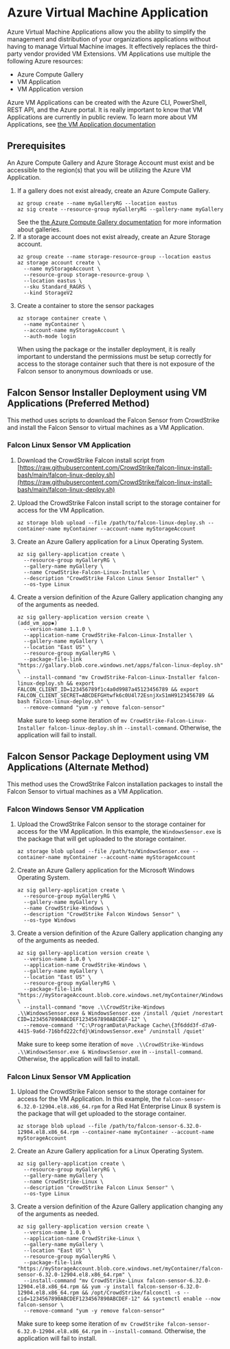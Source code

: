 # Azure Virtual Machine Application

Azure Virtual Machine Applications allow you the ability to simplify the management and distribution of your organizations applications without having to manage Virtual Machine images.
It effectively replaces the third-party vendor provided VM Extensions. VM Applications use multiple the following Azure resources:

- Azure Compute Gallery
- VM Application
- VM Application version

Azure VM Applications can be created with the Azure CLI, PowerShell, REST API, and the Azure portal. It is really important to know that VM Applications are currently in public review. To learn more about VM Applications, see [the VM Application documentation](https://docs.microsoft.com/en-us/azure/virtual-machines/vm-applications)

## Prerequisites

An Azure Compute Gallery and Azure Storage Account must exist and be accessible to the region(s) that you will be utilizing the Azure VM Application.

1. If a gallery does not exist already, create an Azure Compute Gallery.
    ```azurecli
    az group create --name myGalleryRG --location eastus
    az sig create --resource-group myGalleryRG --gallery-name myGallery
    ```
    See the [the Azure Compute Gallery documentation](https://docs.microsoft.com/en-us/azure/virtual-machines/shared-image-galleries) for more information about galleries.
2. If a storage account does not exist already, create an Azure Storage account.
    ```azurecli
    az group create --name storage-resource-group --location eastus
    az storage account create \
      --name myStorageAccount \
      --resource-group storage-resource-group \
      --location eastus \
      --sku Standard_RAGRS \
      --kind StorageV2
    ```
3. Create a container to store the sensor packages
    ```azurecli
    az storage container create \
      --name myContainer \
      --account-name myStorageAccount \
      --auth-mode login
    ```
    When using the package or the installer deployment, it is really important to understand the permissions must be setup correctly for access to the storage container such that there is not exposure of the Falcon sensor to anonymous downloads or use.

## Falcon Sensor Installer Deployment using VM Applications (Preferred Method)

This method uses scripts to download the Falcon Sensor from CrowdStrike and install the Falcon Sensor to virtual machines as a VM Application.

### Falcon Linux Sensor VM Application

1. Download the CrowdStrike Falcon install script from [https://raw.githubusercontent.com/CrowdStrike/falcon-linux-install-bash/main/falcon-linux-deploy.sh](https://raw.githubusercontent.com/CrowdStrike/falcon-linux-install-bash/main/falcon-linux-deploy.sh)

1. Upload the CrowdStrike Falcon install script to the storage container for access for the VM Application.
    ```azurecli
    az storage blob upload --file /path/to/falcon-linux-deploy.sh --container-name myContainer --account-name myStorageAccount
    ```
2. Create an Azure Gallery application for a Linux Operating System.
    ```azurecli
    az sig gallery-application create \
      --resource-group myGalleryRG \
      --gallery-name myGallery \
      --name CrowdStrike-Falcon-Linux-Installer \
      --description "CrowdStrike Falcon Linux Sensor Installer" \
      --os-type Linux
    ```
3. Create a version definition of the Azure Gallery application changing any of the arguments as needed.
    ```azurecli
    az sig gallery-application version create \                                                                                                                                                                             (add_vm_app✱)
      --version-name 1.1.0 \
      --application-name CrowdStrike-Falcon-Linux-Installer \
      --gallery-name myGallery \
      --location "East US" \
      --resource-group myGalleryRG \
      --package-file-link "https://gallary.blob.core.windows.net/apps/falcon-linux-deploy.sh" \
      --install-command "mv CrowdStrike-Falcon-Linux-Installer falcon-linux-deploy.sh && export FALCON_CLIENT_ID=123456789f1c4a0d9987a45123456789 && export FALCON_CLIENT_SECRET=ABCDEFGHtwfk6c0U4l72EsnjXxS1mH9123456789 && bash falcon-linux-deploy.sh" \
      --remove-command "yum -y remove falcon-sensor"
    ```
    Make sure to keep some iteration of `mv CrowdStrike-Falcon-Linux-Installer falcon-linux-deploy.sh` in `--install-command`. Otherwise, the application will fail to install.

## Falcon Sensor Package Deployment using VM Applications (Alternate Method)

This method uses the CrowdStrike Falcon installation packages to install the Falcon Sensor to virtual machines as a VM Application.

### Falcon Windows Sensor VM Application

1. Upload the CrowdStrike Falcon sensor to the storage container for access for the VM Application. In this example, the `WindowsSensor.exe` is the package that will get uploaded to the storage container.
    ```azurecli
    az storage blob upload --file /path/to/WindowsSensor.exe --container-name myContainer --account-name myStorageAccount
    ```
2. Create an Azure Gallery application for the Microsoft Windows Operating System.
    ```azurecli
    az sig gallery-application create \
      --resource-group myGalleryRG \
      --gallery-name myGallery \
      --name CrowdStrike-Windows \
      --description "CrowdStrike Falcon Windows Sensor" \
      --os-type Windows
    ```
3. Create a version definition of the Azure Gallery application changing any of the arguments as needed.
    ```azurecli
    az sig gallery-application version create \
      --version-name 1.0.0 \
      --application-name CrowdStrike-Windows \
      --gallery-name myGallery \
      --location "East US" \
      --resource-group myGalleryRG \
      --package-file-link "https://myStorageAccount.blob.core.windows.net/myContainer/WindowsSensor.exe" \
      --install-command "move .\\CrowdStrike-Windows .\\WindowsSensor.exe & WindowsSensor.exe /install /quiet /norestart CID=1234567890ABCDEF1234567890ABCDEF-12" \
      --remove-command '"C:\ProgramData\Package Cache\{3f6ddd3f-d7a9-4415-9a6d-716bfd222cfd}\WindowsSensor.exe" /uninstall /quiet'
    ```
    Make sure to keep some iteration of `move .\\CrowdStrike-Windows .\\WindowsSensor.exe & WindowsSensor.exe` in `--install-command`. Otherwise, the application will fail to install.

### Falcon Linux Sensor VM Application

1. Upload the CrowdStrike Falcon sensor to the storage container for access for the VM Application. In this example, the `falcon-sensor-6.32.0-12904.el8.x86_64.rpm` for a Red Hat Enterprise Linux 8 system is the package that will get uploaded to the storage container.
    ```azurecli
    az storage blob upload --file /path/to/falcon-sensor-6.32.0-12904.el8.x86_64.rpm --container-name myContainer --account-name myStorageAccount
    ```
2. Create an Azure Gallery application for a Linux Operating System.
    ```azurecli
    az sig gallery-application create \
      --resource-group myGalleryRG \
      --gallery-name myGallery \
      --name CrowdStrike-Linux \
      --description "CrowdStrike Falcon Linux Sensor" \
      --os-type Linux
    ```
3. Create a version definition of the Azure Gallery application changing any of the arguments as needed.
    ```azurecli
    az sig gallery-application version create \
      --version-name 1.0.0 \
      --application-name CrowdStrike-Linux \
      --gallery-name myGallery \
      --location "East US" \
      --resource-group myGalleryRG \
      --package-file-link "https://myStorageAccount.blob.core.windows.net/myContainer/falcon-sensor-6.32.0-12904.el8.x86_64.rpm" \
      --install-command "mv CrowdStrike-Linux falcon-sensor-6.32.0-12904.el8.x86_64.rpm && yum -y install falcon-sensor-6.32.0-12904.el8.x86_64.rpm && /opt/CrowdStrike/falconctl -s --cid=1234567890ABCDEF1234567890ABCDEF-12" && systemctl enable --now falcon-sensor \
      --remove-command "yum -y remove falcon-sensor"
    ```
    Make sure to keep some iteration of `mv CrowdStrike falcon-sensor-6.32.0-12904.el8.x86_64.rpm` in `--install-command`. Otherwise, the application will fail to install.